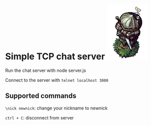 # Simple TCP chat server ![JVS](assets/siegward.gif)
Run the chat server with node server.js

Connect to the server with `telnet localhost 3000`

## Supported commands
`\nick newnick`: change your nickname to newnick

`ctrl + C`: disconnect from server
